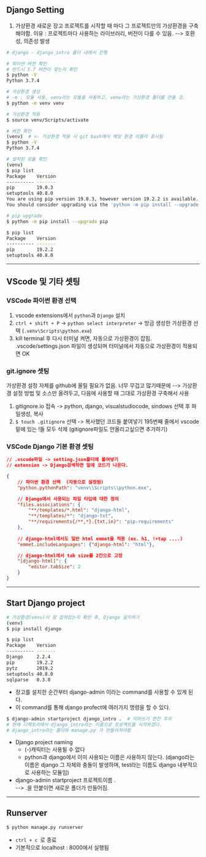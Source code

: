 ## Django Setting

1. 가상환경
   새로운 장고 프로젝트를 시작할 때 마다 그 프로젝트만의 가상환경을 구축해야함.
   이유 : 프로젝트마다 사용하는 라이브러리, 버전이 다를 수 있음. --> 호환성, 의존성 발생

```bash
# django - django_intro 폴더 내에서 진행

# 파이썬 버전 확인
# 반드시 3.7 버전이 맞는지 확인
$ python -V
Python 3.7.4

# 가상환경 생성
# -m : 모듈 사용, venv라는 모듈을 사용하고, venv라는 가상환경 폴더를 만들 것.
$ python -m venv venv

# 가상환경 적용
$ source venv/Scripts/activate

# 버전 확인
(venv)  # <- 가상환경 적용 시 git bash에서 해당 환경 이름이 표시됨
$ python -V
Python 3.7.4

# 설치된 모듈 확인
(venv)
$ pip list
Package    Version
---------- -------
pip        19.0.3
setuptools 40.8.0
You are using pip version 19.0.3, however version 19.2.2 is available.
You should consider upgrading via the 'python -m pip install --upgrade pip' command.

# pip upgrade 
$ python -m pip install --upgrade pip

$ pip list
Package    Version
---------- -------
pip        19.2.2
setuptools 40.8.0
```



------

## VScode 및 기타 셋팅

### VSCode 파이썬 환경 선택

1. vscode extensions에서 `python`과 `Django`  설치
2. `ctrl + shift + P`  -> `python select interpreter` -> 방금 생성한 가상환경 선택 (`.venv\Scripts\python.exe`)
3. kill terminal 후 다시 터미널 켜면, 자동으로 가상환경이 잡힘.
   .vscode/settings.json 파일이 생성되며 터미널에서 자동으로 가상환경이 적용되면 OK

### git.ignore 셋팅

가상환경 설정 자체를 github에 올릴 필요가 없음. 너무 무겁고 많기때문에 
--> 가상환경 설정 방법 및 소스만 올려두고, 다음에 사용할 때 그대로 가상환경 구축해서 사용

1. gitignore.io 접속 -> python, django, visualstudiocode, sindows 선택 후 파일생성, 복사
2. `$ touch .gitignore` 선택 -> 복사했던 코드들 붙여넣기
   195번째 줄에서 vscode밑에 있는 !들 모두 삭제 
   (gitignore파일도 안올리고싶으면 추가하기)

### VSCode Django 기본 환경 셋팅

```json
// .vscode파일 -> setting.json폴더에 붙여넣기
// extension -> Django검색하면 밑에 코드가 나온다.

{
    // 파이썬 환경 선택  (자동으로 설정됨)
    "python.pythonPath": "venv\\Scripts\\python.exe",

    // Django에서 사용되는 파일 타입에 대한 정의
    "files.associations": {
        "**/templates/*.html": "django-html",
        "**/templates/*": "django-txt",
        "**/requirements{/**,*}.{txt,in}": "pip-requirements"
    },
    
    // django-html에서도 일반 html emmet을 적용 (ex. h1, !+tap ....)
    "emmet.includeLanguages": {"django-html": "html"},

    // django-html에서 tab size를 2칸으로 고정
    "[django-html]": {
        "editor.tabSize": 2
    }
}
```



------

## Start Django project

```bash
# 가상환경(venv)이 잘 잡혀있는지 확인 후, Django 설치하기
(venv)
$ pip install django

$ pip list
Package    Version
---------- -------
Django     2.2.4
pip        19.2.2
pytz       2019.2
setuptools 40.8.0
sqlparse   0.3.0
```

- 장고를 설치한 순간부터 django-admin 이라는 command를 사용할 수 있게 된다.
- 이 command를 통해 django profect에 여러가지 명령을 할 수 있다.

```bash
$ django-admin startproject django_intro .  # 띄어쓰기 한칸 주의
# 현재 디렉토리에서 django_intro라는 이름으로 프로젝트를 시작하겠다.
# django_intro라는 폴더와 manage.py 가 만들어져야함

```

- Django project naming
  - (-)캐릭터는 사용될 수 없다
  - python과 django에서 이미 사용되는 이름은 사용하지 않는다.
    (django라는 이름은 django 그 자체와 충돌이 발생하며, test라는 이름도 django 내부적으로 사용하는 모듈임)
- django-admin startproject 프로젝트이름 .  
  --> .을 안붙이면 새로운 폴더가 만들어짐.

------

## Runserver

```bash
$ python manage.py runserver
```

- `ctrl + c `로 종료
- 기본적으로 localhost : 8000에서 실행됨

